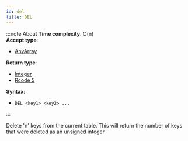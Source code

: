 ```yaml
---
id: del
title: DEL
---
```


:::note About
**Time complexity**: O(n)  
**Accept type**:

- [AnyArray](../protocol/data-types.md#any-array)

**Return type**:

- [Integer](../protocol/skyhash.md#unsigned-integers-)
- [Rcode 5](../protocol/response-codes.md)

**Syntax**:

- `DEL <key1> <key2> ...`

:::

Delete 'n' keys from the current table. This will return the number of keys that were deleted
as an unsigned integer

